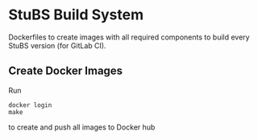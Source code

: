 StuBS Build System
==================

Dockerfiles to create images with all required components to build every StuBS version (for GitLab CI).


Create Docker Images
--------------------

Run

    docker login
    make

to create and push all images to Docker hub
